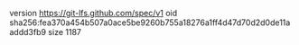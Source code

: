 version https://git-lfs.github.com/spec/v1
oid sha256:fea370a454b507a0ace5be9260b755a18276a1ff4d47d70d2d0de11aaddd3fb9
size 1187

